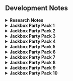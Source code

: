 ## Development Notes
<details>
<summary><b>Research Notes</b></summary>
  <h3>File type: <code>.jet</code></h3>
  <ul>
    <li>
      All Jackbox games seem to have files formatted as JSON data with the extension <code>.jet</code>. This file extension is exclusive to Jackbox games and isn't seen in use anywhere else in any current or past software according to Wikipedia and ChatGPT.
    </li>
    <li>
      Every <code>.jet</code> file controls critical information in-game regarding what's displayed, what audio files get played, and what attributes each player in the game may have such as <code>
      {alive: False}</code> for when you've died in Trivia Murder Party.
    </li>
    <li>
      Mods that do not edit <code>.jet</code> files are more invasive and complex to create but can result in far more freedom compared to what you can achieve otherwise.
    </li>
  </ul>
  <h3>General Information</h3>
    <ul>
      <li>Jackbox games are all built and packaged using Autodesk's gaming oriented platform called <code>Autodesk Scaleform</code> which means their games come with very limited mod support, as most of the game's assets and files are inaccessible (with some exceptions).
      </li>
      <li>
        Jackbox games also seem to use a middleware called <code>CRIWARE</code> which is very likely what they use to host their servers and make API calls so players can play via the internet using a four-letter code.
      </li>
  </ul>
</details>

<details>
  <summary><b>Jackbox Party Pack 1</b></summary>
  <br>
  <details>
  <summary>Drawful</summary>
  Notes on how to mod this game go here
  </details>
    
  * * *
  
  <details>
  <summary>FibbageXL</summary>
  Notes on how to mod this game go here
  </details>
    
  * * *
  
  <details>
  <summary>Lie Swatter</summary>
  Notes on how to mod this game go here
  </details>
    
  * * *
  
  <details>
  <summary>Word Spud</summary>
  Notes on how to mod this game go here
  </details>
    
  * * *
  
  <details>
  <summary>You don't know Jack</summary>
  Notes on how to mod this game go here
  </details>
    
  * * *
  
</details>
<details>
<summary><b>Jackbox Party Pack 2</b></summary>
  <br>
  <details>
  <summary>Bidiots</summary>
  Notes on how to mod this game go here
  </details>
    
  * * *
  
  <details>
  <summary>Earwax</summary>
  <h2>Mod - Custom Audio Files</h2>
  <b>Step 1:</b>
  <p>Get the earwax directory from the user's game.</p>
  <blockquote><b>Note:</b> Jackbox games can be downloaded from Steam or downloaded separately so do not use a static path. Make sure to provide a window that allows the user to choose the folder where their game is located.</blockquote>
  <br>
  <b>Step 2:</b>
  <p>Get the input audio files (.ogg) from the user's system.</p>
  <b>Step 3:</b>
  <li>Generate copies of the user-provided .ogg files with their file names changed to unique ID numbers between <code>20000</code> and <code>50000</code>. Place these new files under <code>../Earwax/content/EarwaxAudio/Audio</code>. Numbers outside of the given range are reserved by other audio files within the game and should be avoided to prevent crashes.
  </li>
  <li>
    The <code>.jet</code> file <u>must be prettified</u> in JSON format before appending any information to it or the entire file will be deleted during any attempts to edit it since it's minified on one line by default. There are plenty of functions in Python, JavaScript, etc. that can automate the prettification for you to make this step easier.
  </li>
  <li>Append the appropriate data for each new .ogg file to the <code>EarwaxAudio.jet</code> file inside the Spectrum folder. This is located one folder deep into the game's directory: <code>../Earwax/content/EarwaxAudio/Spectrum</code></li>
  <li>Start the game and see if your new sounds worked. You can temporarily remove the game's sounds and only play your own by editing the <code>EarwaxAudio.jet</code> file and deleting any entries that aren't yours. Please note that you must leave at least 5 sounds per player in the <code>EarwaxAudio.jet</code> file or the game will crash.</li>
  <h2>Mod - Custom Voice Prompts</h2>
  <code>This is still being researched.</code>
  <br>
  <br>
  </details>
    
  * * *
  
  <details>
  <summary>Bomb Corp.</summary>
  Notes on how to mod this game go here
  </details>
    
  * * *
  
  <details>
  <summary>Fibbage 2</summary>
  Notes on how to mod this game go here
  </details>
    
  * * *
  
  <details>
  <summary>QuiplashXL</summary>
  Notes on how to mod this game go here
  </details>
    
  * * *
  
</details>
<details>
<summary><b>Jackbox Party Pack 3</b></summary>
  <br>
  <details>
  <summary>Fakin' It</summary>
  Notes on how to mod this game go here
  </details>
    
  * * *
  
  <details>
  <summary>Guesspionage</summary>
  Notes on how to mod this game go here
  </details>
    
  * * *
  
  <details>
  <summary>Quiplash 2</summary>
  Notes on how to mod this game go here
  </details>
    
  * * *
  
  <details>
  <summary>Tee K.O.</summary>
  Notes on how to mod this game go here
  </details>
    
  * * *
  
  <details>
  <summary>Trivia Murder Party</summary>
  Notes on how to mod this game go here
  </details>
    
  * * *
  
</details>
<details>
<summary><b>Jackbox Party Pack 4</b></summary>
  <br>
  <details>
  <summary>Bracketeering</summary>
  Notes on how to mod this game go here
  </details>
    
  * * *
  
  <details>
  <summary>Civic Doodle</summary>
  Notes on how to mod this game go here
  </details>
    
  * * *
  
  <details>
  <summary>Fibbage 3</summary>
  Notes on how to mod this game go here
  </details>
    
  * * *
  
  <details>
  <summary>Monster Seeking Monster</summary>
  Notes on how to mod this game go here
  </details>
    
  * * *
  
  <details>
  <summary>Survive the Internet</summary>
  Notes on how to mod this game go here
  </details>
    
  * * *
  
</details>
<details>
<summary><b>Jackbox Party Pack 5</b></summary>
  <br>
  <details>
  <summary>Mad Verse City</summary>
  Notes on how to mod this game go here
  </details>
    
  * * *
  
  <details>
  <summary>Patently Stupid</summary>
  Notes on how to mod this game go here
  </details>
    
  * * *
  
  <details>
  <summary>Split the Room</summary>
  Notes on how to mod this game go here
  </details>
    
  * * *
  
  <details>
  <summary>You Don't Know Jack</summary>
  Notes on how to mod this game go here
  </details>
    
  * * *
  
  <details>
  <summary>Zeeple Dome</summary>
  Notes on how to mod this game go here
  </details>
    
  * * *
  
</details>
<details>
<summary><b>Jackbox Party Pack 6</b></summary>
  <br>
  <details>
  <summary>Dictionarium</summary>
  Notes on how to mod this game go here
  </details>
    
  * * *
  
  <details>
  <summary>Joke Boat</summary>
  Notes on how to mod this game go here
  </details>
    
  * * *
  
  <details>
  <summary>Push the Button</summary>
  Notes on how to mod this game go here
  </details>
    
  * * *
  
  <details>
  <summary>Role Models</summary>
  Notes on how to mod this game go here
  </details>
    
  * * *
  
  <details>
  <summary>Trivia Murder Party 2</summary>
  Notes on how to mod this game go here
  </details>
    
  * * *
  
</details>
<details>
<summary><b>Jackbox Party Pack 7</b></summary>
  <br>
  <details>
  <summary>Blather Round</summary>
  Notes on how to mod this game go here
  </details>
    
  * * *
  
  <details>
  <summary>Champ'd Up</summary>
  Notes on how to mod this game go here
  </details>
    
  * * *
  
  <details>
  <summary>Devils and the Details</summary>
  Notes on how to mod this game go here
  </details>
    
  * * *
  
  <details>
  <summary>Quiplash 3</summary>
  Notes on how to mod this game go here
  </details>
    
  * * *
  
  <details>
  <summary>Talking Points</summary>
  Notes on how to mod this game go here
  </details>
    
  * * *
  
</details>
<details>
<summary><b>Jackbox Party Pack 8</b></summary>
  <br>
  <details>
  <summary>Drawful Animate</summary>
  Notes on how to mod this game go here
  </details>
    
  * * *
  
  <details>
  <summary>Job Job</summary>
  Notes on how to mod this game go here
  </details>
    
  * * *
  
  <details>
  <summary>Poll Mine</summary>
  Notes on how to mod this game go here
  </details>
    
  * * *
  
  <details>
  <summary>The Wheel of Enormous Proportions</summary>
  Notes on how to mod this game go here
  </details>
    
  * * *
  
  <details>
  <summary>Weapons Drawn</summary>
  Notes on how to mod this game go here
  </details>
    
  * * *
  
</details>
<details>
<summary><b>Jackbox Party Pack 9</b></summary>
  <br>
  <details>
  <summary>Fibbage 4</summary>
  Notes on how to mod this game go here
  </details>
    
  * * *
  
  <details>
  <summary>Junktopia</summary>
  Notes on how to mod this game go here
  </details>
    
  * * *
  
  <details>
  <summary>Nonsensory</summary>
  Notes on how to mod this game go here
  </details>
    
  * * *
  
  <details>
  <summary>Quixort</summary>
  Notes on how to mod this game go here
  </details>
    
  * * *
  
  <details>
  <summary>Roomerang</summary>
  Notes on how to mod this game go here
  </details>
    
  * * *
  
</details>
<details>
<summary><b>Jackbox Party Pack 10</b></summary>
  <br>
  <details>
  <summary>Bidiots</summary>
  Notes on how to mod this game go here
  </details>
    
  * * *
  
  <details>
  <summary>Bidiots</summary>
  Notes on how to mod this game go here
  </details>
    
  * * *
  
  <details>
  <summary>Bidiots</summary>
  Notes on how to mod this game go here
  </details>
    
  * * *
  
  <details>
  <summary>Bidiots</summary>
  Notes on how to mod this game go here
  </details>
    
  * * *
  
  <details>
  <summary>Bidiots</summary>
  Notes on how to mod this game go here
  </details>
    
  * * *
  
</details>
